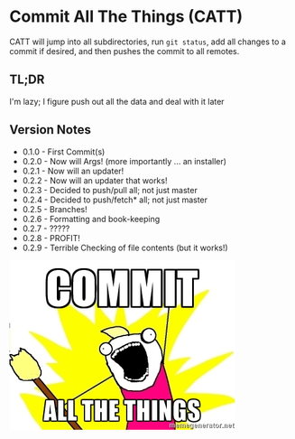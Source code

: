 Commit All The Things (CATT)
============================
CATT will jump into all subdirectories, run `git status`, add all changes to a commit if desired, and then pushes the commit to all remotes.

TL;DR
------
I'm lazy; I figure push out all the data and deal with it later

Version Notes
-------------
- 0.1.0 - First Commit(s)
- 0.2.0 - Now will Args! (more importantly ... an installer)
- 0.2.1 - Now will an updater!
- 0.2.2 - Now will an updater that works!
- 0.2.3 - Decided to push/pull all; not just master
- 0.2.4 - Decided to push/fetch* all; not just master
- 0.2.5 - Branches!
- 0.2.6 - Formatting and book-keeping
- 0.2.7 - ?????
- 0.2.8 - PROFIT!
- 0.2.9 - Terrible Checking of file contents (but it works!)

![You know you want to ...](CATT.jpg)
